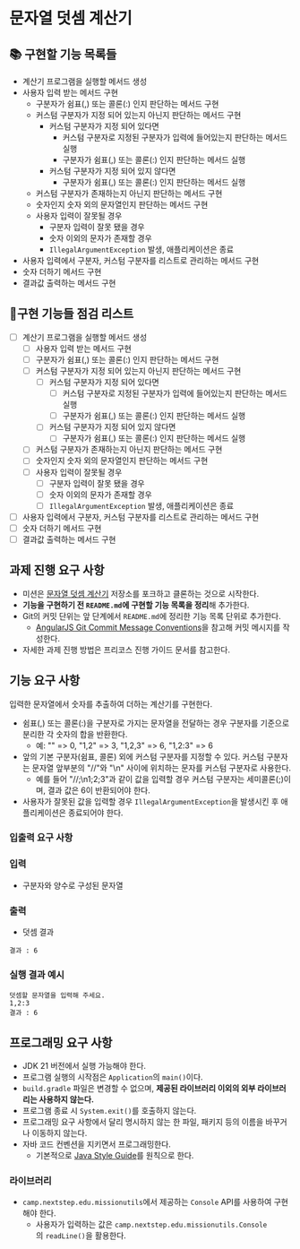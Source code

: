 # **문자열 덧셈 계산기**

## 📚 구현할 기능 목록들

- 계산기 프로그램을 실행할 메서드 생성
- 사용자 입력 받는 메서드 구현
    - 구분자가  쉼표(,) 또는 콜론(:) 인지 판단하는 메서드 구현
    - 커스텀 구분자가 지정 되어 있는지 아닌지 판단하는 메서드 구현
        - 커스텀 구분자가 지정 되어 있다면
            - 커스텀 구분자로 지정된 구분자가 입력에 들어있는지 판단하는 메서드 실행
            - 구분자가  쉼표(,) 또는 콜론(:) 인지 판단하는 메서드 실행
        - 커스텀 구분자가 지정 되어 있지 않다면
            - 구분자가  쉼표(,) 또는 콜론(:) 인지 판단하는 메서드 실행
    - 커스텀 구분자가 존재하는지 아닌지 판단하는 메서드 구현
    - 숫자인지 숫자 외의 문자열인지 판단하는 메서드 구현
    - 사용자 입력이 잘못될 경우
        - 구분자 입력이 잘못 됐을 경우
        - 숫자 이외의 문자가 존재할 경우
        - `IllegalArgumentException` 발생, 애플리케이션은 종료
- 사용자 입력에서 구분자, 커스텀 구분자를 리스트로 관리하는 메서드 구현
- 숫자 더하기 메서드 구현
- 결과값 출력하는 메서드 구현

## 📝구현 기능들 점검 리스트

- [ ]  계산기 프로그램을 실행할 메서드 생성
    - [ ]  사용자 입력 받는 메서드 구현
    - [ ]  구분자가  쉼표(,) 또는 콜론(:) 인지 판단하는 메서드 구현
    - [ ]  커스텀 구분자가 지정 되어 있는지 아닌지 판단하는 메서드 구현
        - [ ]  커스텀 구분자가 지정 되어 있다면
            - [ ]  커스텀 구분자로 지정된 구분자가 입력에 들어있는지 판단하는 메서드 실행
            - [ ]  구분자가  쉼표(,) 또는 콜론(:) 인지 판단하는 메서드 실행
        - [ ]  커스텀 구분자가 지정 되어 있지 않다면
            - [ ]  구분자가  쉼표(,) 또는 콜론(:) 인지 판단하는 메서드 실행
    - [ ]  커스텀 구분자가 존재하는지 아닌지 판단하는 메서드 구현
    - [ ]  숫자인지 숫자 외의 문자열인지 판단하는 메서드 구현
    - [ ]  사용자 입력이 잘못될 경우
        - [ ]  구분자 입력이 잘못 됐을 경우
        - [ ]  숫자 이외의 문자가 존재할 경우
        - [ ]  `IllegalArgumentException` 발생, 애플리케이션은 종료
- [ ]  사용자 입력에서 구분자, 커스텀 구분자를 리스트로 관리하는 메서드 구현
- [ ]  숫자 더하기 메서드 구현
- [ ]  결과값 출력하는 메서드 구현

## **과제 진행 요구 사항**

- 미션은 [문자열 덧셈 계산기](https://github.com/woowacourse-precourse/java-calculator-7) 저장소를 포크하고 클론하는 것으로 시작한다.
- **기능을 구현하기 전 `README.md`에 구현할 기능 목록을 정리**해 추가한다.
- Git의 커밋 단위는 앞 단계에서 `README.md`에 정리한 기능 목록 단위로 추가한다.
    - [AngularJS Git Commit Message Conventions](https://gist.github.com/stephenparish/9941e89d80e2bc58a153)을 참고해 커밋 메시지를 작성한다.
- 자세한 과제 진행 방법은 프리코스 진행 가이드 문서를 참고한다.

## **기능 요구 사항**

입력한 문자열에서 숫자를 추출하여 더하는 계산기를 구현한다.

- 쉼표(,) 또는 콜론(:)을 구분자로 가지는 문자열을 전달하는 경우 구분자를 기준으로 분리한 각 숫자의 합을 반환한다.
    - 예: "" => 0, "1,2" => 3, "1,2,3" => 6, "1,2:3" => 6
- 앞의 기본 구분자(쉼표, 콜론) 외에 커스텀 구분자를 지정할 수 있다. 커스텀 구분자는 문자열 앞부분의 "//"와 "\n" 사이에 위치하는 문자를 커스텀 구분자로 사용한다.
    - 예를 들어 "//;\n1;2;3"과 같이 값을 입력할 경우 커스텀 구분자는 세미콜론(;)이며, 결과 값은 6이 반환되어야 한다.
- 사용자가 잘못된 값을 입력할 경우 `IllegalArgumentException`을 발생시킨 후 애플리케이션은 종료되어야 한다.

### **입출력 요구 사항**

### **입력**

- 구분자와 양수로 구성된 문자열

### **출력**

- 덧셈 결과

```
결과 : 6

```

### **실행 결과 예시**

```
덧셈할 문자열을 입력해 주세요.
1,2:3
결과 : 6

```

## **프로그래밍 요구 사항**

- JDK 21 버전에서 실행 가능해야 한다.
- 프로그램 실행의 시작점은 `Application`의 `main()`이다.
- `build.gradle` 파일은 변경할 수 없으며, **제공된 라이브러리 이외의 외부 라이브러리는 사용하지 않는다.**
- 프로그램 종료 시 `System.exit()`를 호출하지 않는다.
- 프로그래밍 요구 사항에서 달리 명시하지 않는 한 파일, 패키지 등의 이름을 바꾸거나 이동하지 않는다.
- 자바 코드 컨벤션을 지키면서 프로그래밍한다.
    - 기본적으로 [Java Style Guide](https://github.com/woowacourse/woowacourse-docs/blob/main/styleguide/java)를 원칙으로 한다.

### **라이브러리**

- `camp.nextstep.edu.missionutils`에서 제공하는 `Console` API를 사용하여 구현해야 한다.
    - 사용자가 입력하는 값은 `camp.nextstep.edu.missionutils.Console`의 `readLine()`을 활용한다.